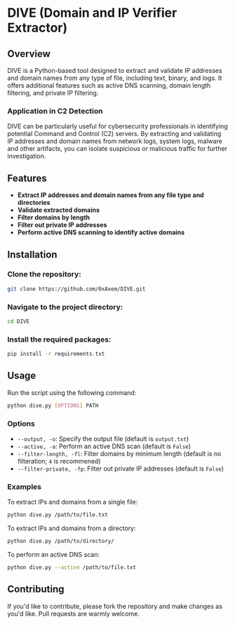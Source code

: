 # DIVE (Domain and IP Verifier Extractor)

## Overview
DIVE is a Python-based tool designed to extract and validate IP addresses and domain names from any type of file, including text, binary, and logs. It offers additional features such as active DNS scanning, domain length filtering, and private IP filtering.
### Application in C2 Detection
DIVE can be particularly useful for cybersecurity professionals in identifying potential Command and Control (C2) servers. By extracting and validating IP addresses and domain names from network logs, system logs, malware and other artifacts, you can isolate suspicious or malicious traffic for further investigation.

## Features

- **Extract IP addresses and domain names from any file type and directories**
- **Validate extracted domains**
- **Filter domains by length**
- **Filter out private IP addresses**
- **Perform active DNS scanning to identify active domains**

## Installation

### Clone the repository:

```bash
git clone https://github.com/0xAxem/DIVE.git
```
### Navigate to the project directory:
```bash
cd DIVE
```
### Install the required packages:
```bash
pip install -r requirements.txt
```
## Usage
Run the script using the following command:
```bash
python dive.py [OPTIONS] PATH
```
### Options
- `--output, -o`: Specify the output file (default is `output.txt`)
- `--active, -a`: Perform an active DNS scan (default is `False`)
- `--filter-length, -fl`: Filter domains by minimum length (default is no filteration; `4` is recommened)
- `--filter-private, -fp`: Filter out private IP addresses (default is `False`)

### Examples
To extract IPs and domains from a single file:

```bash
python dive.py /path/to/file.txt
```

To extract IPs and domains from a directory:

```bash
python dive.py /path/to/directory/
```

To perform an active DNS scan:

```bash
python dive.py --active /path/to/file.txt
```

## Contributing
If you'd like to contribute, please fork the repository and make changes as you'd like. Pull requests are warmly welcome.
